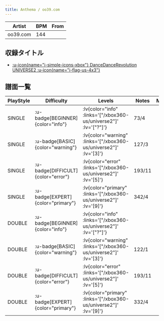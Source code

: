 ```yaml
---
title: Anthema / oo39.com
---
```


|Artist|BPM|From|
|------|---|----|
|oo39.com|144||

## 収録タイトル

- [ :u-icon{name="i-simple-icons-xbox"} DanceDanceRevolution UNIVERSE2 :u-icon{name="i-flag-us-4x3"} ](/xbox360-us/universe2)

## 譜面一覧

|PlayStyle|Difficulty|Levels|Notes|Movie|
|---------|----------|------|-----|-----|
|SINGLE| :u-badge[BEGINNER]{color="info"} | :lv{color="info" :links='["/xbox360-us/universe2"]' :lv='["?"]'} |73/4||
|SINGLE| :u-badge[BASIC]{color="warning"} | :lv{color="warning" :links='["/xbox360-us/universe2"]' :lv='[3]'} |127/3||
|SINGLE| :u-badge[DIFFICULT]{color="error"} | :lv{color="error" :links='["/xbox360-us/universe2"]' :lv='[5]'} |193/11||
|SINGLE| :u-badge[EXPERT]{color="primary"} | :lv{color="primary" :links='["/xbox360-us/universe2"]' :lv='[9]'} |342/4||
|DOUBLE| :u-badge[BEGINNER]{color="info"} | :lv{color="info" :links='["/xbox360-us/universe2"]' :lv='["?"]'} |||
|DOUBLE| :u-badge[BASIC]{color="warning"} | :lv{color="warning" :links='["/xbox360-us/universe2"]' :lv='[3]'} |122/1||
|DOUBLE| :u-badge[DIFFICULT]{color="error"} | :lv{color="error" :links='["/xbox360-us/universe2"]' :lv='[5]'} |193/11||
|DOUBLE| :u-badge[EXPERT]{color="primary"} | :lv{color="primary" :links='["/xbox360-us/universe2"]' :lv='[9]'} |332/4||
